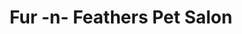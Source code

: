 ---
title: "Fur -n- Feathers Pet Salon"
url: /litchfield/fur-n-feathers-pet-salon/
shop: Friseur
---